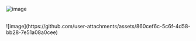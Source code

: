 ![image](https://github.com/user-attachments/assets/10e96f6a-4b51-423a-877c-6b11c3a16841)

<br>
![image](https://github.com/user-attachments/assets/860cef6c-5c6f-4d58-bb28-7e51a08a0cee)

<br>

